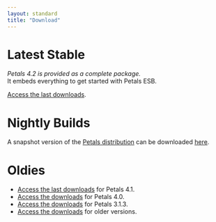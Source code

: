 ```yaml
---
layout: standard
title: "Download"
--- 
```


# Latest Stable

*Petals 4.2 is provided as a complete package.*  
It embeds everything to get started with Petals ESB.

[Access the last downloads](/download-petals-4.2.html).

# Nightly Builds

A snapshot version of the [Petals distribution](http://jira.petalslink.com) 
can be downloaded 
[here](http://repository.ow2.org/nexus/service/local/artifact/maven/content?r=snapshots&g=org.ow2.petals&a=petals-esb-enterprise-edition&v=LATEST&p=zip).

# Oldies

- [Access the last downloads](/download-petals-4.1.html) for Petals 4.1.
- [Access the downloads](/download-petals-4.0.html) for Petals 4.0.
- [Access the downloads](/download-petals-3.1.3.html) for Petals 3.1.3.
- [Access the downloads](/download-petals-older.html) for older versions. 
